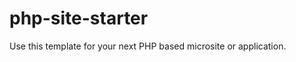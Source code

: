 php-site-starter
================

Use this template for your next PHP based microsite or application.